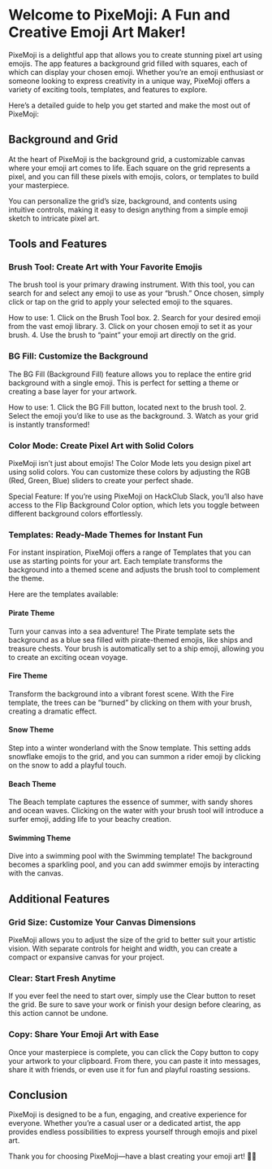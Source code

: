 # Welcome to PixeMoji: A Fun and Creative Emoji Art Maker!

PixeMoji is a delightful app that allows you to create stunning pixel art using emojis. The app features a background grid filled with squares, each of which can display your chosen emoji. Whether you’re an emoji enthusiast or someone looking to express creativity in a unique way, PixeMoji offers a variety of exciting tools, templates, and features to explore.

Here’s a detailed guide to help you get started and make the most out of PixeMoji:

## Background and Grid

At the heart of PixeMoji is the background grid, a customizable canvas where your emoji art comes to life. Each square on the grid represents a pixel, and you can fill these pixels with emojis, colors, or templates to build your masterpiece.

You can personalize the grid’s size, background, and contents using intuitive controls, making it easy to design anything from a simple emoji sketch to intricate pixel art.

## Tools and Features

### Brush Tool: Create Art with Your Favorite Emojis

The brush tool is your primary drawing instrument. With this tool, you can search for and select any emoji to use as your “brush.” Once chosen, simply click or tap on the grid to apply your selected emoji to the squares.

How to use:
	1.	Click on the Brush Tool box.
	2.	Search for your desired emoji from the vast emoji library.
	3.	Click on your chosen emoji to set it as your brush.
	4.	Use the brush to “paint” your emoji art directly on the grid.

### BG Fill: Customize the Background

The BG Fill (Background Fill) feature allows you to replace the entire grid background with a single emoji. This is perfect for setting a theme or creating a base layer for your artwork.

How to use:
	1.	Click the BG Fill button, located next to the brush tool.
	2.	Select the emoji you’d like to use as the background.
	3.	Watch as your grid is instantly transformed!

### Color Mode: Create Pixel Art with Solid Colors

PixeMoji isn’t just about emojis! The Color Mode lets you design pixel art using solid colors. You can customize these colors by adjusting the RGB (Red, Green, Blue) sliders to create your perfect shade.

Special Feature: If you’re using PixeMoji on HackClub Slack, you’ll also have access to the Flip Background Color option, which lets you toggle between different background colors effortlessly.

### Templates: Ready-Made Themes for Instant Fun

For instant inspiration, PixeMoji offers a range of Templates that you can use as starting points for your art. Each template transforms the background into a themed scene and adjusts the brush tool to complement the theme.

Here are the templates available:

#### Pirate Theme

Turn your canvas into a sea adventure! The Pirate template sets the background as a blue sea filled with pirate-themed emojis, like ships and treasure chests. Your brush is automatically set to a ship emoji, allowing you to create an exciting ocean voyage.

#### Fire Theme

Transform the background into a vibrant forest scene. With the Fire template, the trees can be “burned” by clicking on them with your brush, creating a dramatic effect.

#### Snow Theme

Step into a winter wonderland with the Snow template. This setting adds snowflake emojis to the grid, and you can summon a rider emoji by clicking on the snow to add a playful touch.

#### Beach Theme

The Beach template captures the essence of summer, with sandy shores and ocean waves. Clicking on the water with your brush tool will introduce a surfer emoji, adding life to your beachy creation.

#### Swimming Theme

Dive into a swimming pool with the Swimming template! The background becomes a sparkling pool, and you can add swimmer emojis by interacting with the canvas.

## Additional Features

### Grid Size: Customize Your Canvas Dimensions

PixeMoji allows you to adjust the size of the grid to better suit your artistic vision. With separate controls for height and width, you can create a compact or expansive canvas for your project.

### Clear: Start Fresh Anytime

If you ever feel the need to start over, simply use the Clear button to reset the grid. Be sure to save your work or finish your design before clearing, as this action cannot be undone.

### Copy: Share Your Emoji Art with Ease

Once your masterpiece is complete, you can click the Copy button to copy your artwork to your clipboard. From there, you can paste it into messages, share it with friends, or even use it for fun and playful roasting sessions.

## Conclusion

PixeMoji is designed to be a fun, engaging, and creative experience for everyone. Whether you’re a casual user or a dedicated artist, the app provides endless possibilities to express yourself through emojis and pixel art.

Thank you for choosing PixeMoji—have a blast creating your emoji art! 🎨✨